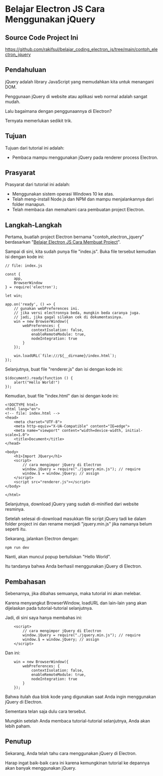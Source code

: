 # Belajar Electron JS Cara Menggunakan jQuery

## Source Code Project Ini

https://github.com/rakifsul/belajar_coding_electron_js/tree/main/contoh_electron_jquery

## Pendahuluan

jQuery adalah library JavaScript yang memudahkan kita untuk menangani DOM.

Penggunaan jQuery di website atau aplikasi web normal adalah sangat mudah.

Lalu bagaimana dengan penggunaannya di Electron?

Ternyata memerlukan sedikit trik.

## Tujuan

Tujuan dari tutorial ini adalah:

-   Pembaca mampu menggunakan jQuery pada renderer process Electron.

## Prasyarat

Prasyarat dari tutorial ini adalah:

-   Menggunakan sistem operasi Windows 10 ke atas.
-   Telah meng-install Node.js dan NPM dan mampu menjalankannya dari folder manapun.
-   Telah membaca dan memahami cara pembuatan project Electron.

## Langkah-Langkah

Pertama, buatlah project Electron bernama "contoh_electron_jquery" berdasarkan "[Belajar Electron JS Cara Membuat Project](https://github.com/rakifsul/belajar_coding_electron_js/blob/main/Belajar-Electron-JS-Cara-Membuat-Project.md)".

Sampai di sini, kita sudah punya file "index.js". Buka file tersebut kemudian isi dengan kode ini:

```
// file: index.js

const {
    app,
    BrowserWindow
} = require('electron');

let win;

app.on('ready', () => {
    // gunakan webPreferences ini.
    // jika versi electronnya beda, mungkin beda caranya juga.
    // jadi, jika gagal silakan cek di dokumentasinya.
    win = new BrowserWindow({
        webPreferences: {
            contextIsolation: false,
            enableRemoteModule: true,
            nodeIntegration: true
        }
    });

    win.loadURL(`file:///${__dirname}/index.html`);
});
```

Selanjutnya, buat file "renderer.js" dan isi dengan kode ini:

```
$(document).ready(function () {
    alert("Hello World!")
});
```

Kemudian, buat file "index.html" dan isi dengan kode ini:

```
<!DOCTYPE html>
<html lang="en">
<!-- file: index.html -->
<head>
    <meta charset="UTF-8">
    <meta http-equiv="X-UA-Compatible" content="IE=edge">
    <meta name="viewport" content="width=device-width, initial-scale=1.0">
    <title>Document</title>
</head>

<body>
    <h1>Import JQuery</h1>
    <script>
        // cara mengimpor jQuery di Electron
        window.jQuery = require("./jquery.min.js"); // require
        window.$ = window.jQuery; // assign
    </script>
    <script src="renderer.js"></script>
</body>

</html>
```

Selanjutnya, download jQuery yang sudah di-minified dari website resminya.

Setelah selesai di-download masukkan file script jQuery tadi ke dalam folder project ini dan rename menjadi "jquery.min.js" jika namanya belum seperti itu.

Sekarang, jalankan Electron dengan:

```
npm run dev
```

Nanti, akan muncul popup bertuliskan "Hello World".

Itu tandanya bahwa Anda berhasil menggunakan jQuery di Electron.

## Pembahasan

Sebenarnya, jika dibahas semuanya, maka tutorial ini akan melebar.

Karena menyangkut BrowserWindow, loadURL dan lain-lain yang akan dijelaskan pada tutorial-tutorial selanjutnya.

Jadi, di sini saya hanya membahas ini:

```
    <script>
        // cara mengimpor jQuery di Electron
        window.jQuery = require("./jquery.min.js"); // require
        window.$ = window.jQuery; // assign
    </script>
```

Dan ini:

```
    win = new BrowserWindow({
        webPreferences: {
            contextIsolation: false,
            enableRemoteModule: true,
            nodeIntegration: true
        }
    });
```

Bahwa itulah dua blok kode yang digunakan saat Anda ingin menggunakan jQuery di Electron.

Sementara telan saja dulu cara tersebut.

Mungkin setelah Anda membaca tutorial-tutorial selanjutnya, Anda akan lebih paham.

## Penutup

Sekarang, Anda telah tahu cara menggunakan jQuery di Electron.

Harap ingat baik-baik cara ini karena kemungkinan tutorial ke depannya akan banyak menggunakan jQuery.

